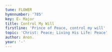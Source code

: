 ```yaml
---
tune: FLOWER
hymnnumber: '785'
key: E♭ Major
title: Control My Will
firstline: 'Prince of Peace, control my will'
topic: 'Christ: Peace; Living His Life: Peace'
author: Anon.
year: '-'
---
```

